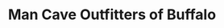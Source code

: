 ---
title: "Man Cave Outfitters of Buffalo"
url: /buffalo/man-cave-outfitters-of-buffalo/
shop: Allgemein
---
